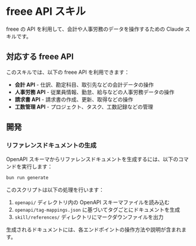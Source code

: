 # freee API スキル

freee の API を利用して、会計や人事労務のデータを操作するための Claude スキルです。

## 対応する freee API

このスキルでは、以下の freee API を利用できます：

- **会計 API** - 仕訳、勘定科目、取引先などの会計データの操作
- **人事労務 API** - 従業員情報、勤怠、給与などの人事労務データの操作
- **請求書 API** - 請求書の作成、更新、取得などの操作
- **工数管理 API** - プロジェクト、タスク、工数記録などの管理

## 開発

### リファレンスドキュメントの生成

OpenAPI スキーマからリファレンスドキュメントを生成するには、以下のコマンドを実行します：

```bash
bun run generate
```

このスクリプトは以下の処理を行います：

1. `openapi/` ディレクトリ内の OpenAPI スキーマファイルを読み込む
2. `openapi/tag-mappings.json` に基づいてタグごとにドキュメントを生成
3. `skill/references/` ディレクトリにマークダウンファイルを出力

生成されるドキュメントには、各エンドポイントの操作方法や説明が含まれます。
